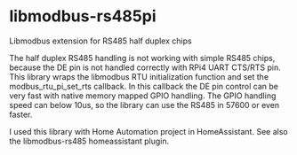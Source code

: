 # libmodbus-rs485pi
Libmodbus extension for RS485 half duplex chips

The half duplex RS485 handling is not working with simple RS485 chips, because the DE pin is not handled correctly with RPi4 UART CTS/RTS pin. This library wraps the libmodbus RTU initialization function and set the modbus_rtu_pi_set_rts callback. In this callback the DE pin control can be very fast with native memory mapped GPIO handling. The GPIO handling speed can below 10us, so the library can use the RS485 in 57600 or even faster.

I used this library with Home Automation project in HomeAssistant. See also the libmodbus-rs485 homeassistant plugin.
